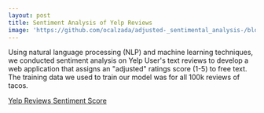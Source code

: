 ```yaml
---
layout: post
title: Sentiment Analysis of Yelp Reviews
image: 'https://github.com/ocalzada/adjusted-_sentimental_analysis-/blob/master/assets/tacos.jpeg'
---
```


Using natural language processing (NLP) and machine learning techniques, 
we conducted sentiment analysis on Yelp User's text reviews to develop a web application that assigns an "adjusted" ratings score (1-5)
to free text. The training data we used to train our model was for all 100k reviews of tacos.

[Yelp Reviews Sentiment Score](https://yelp-sentiment-analysis-linear.herokuapp.com/)
